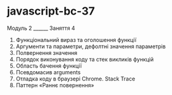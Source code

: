 # javascript-bc-37

Модуль 2 ______ Заняття 4

1. Функціональний вираз та оголошення функції
2. Аргументи та параметри, дефолтні значення параметрів
3. Полвернення значення
4. Порядок виконування коду та стек викликів функцій
5. Область бачення функції
6. Псевдомасив arguments
7. Отладка коду в браузері Chrome. Stack Trace
8. Паттерн «Раннє повернення» 